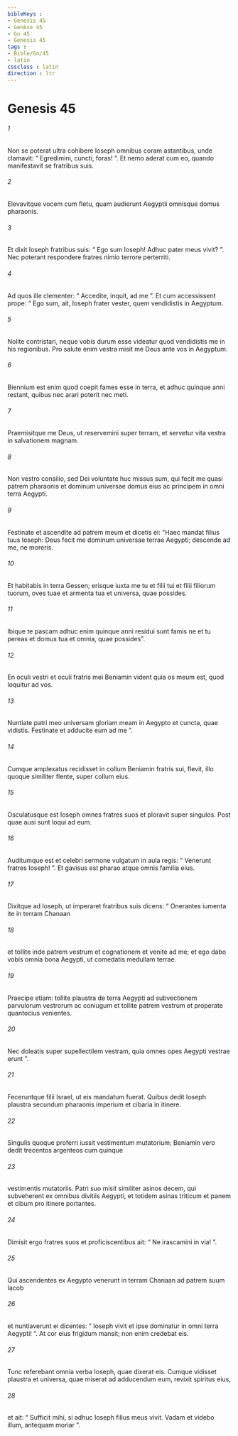 ```yaml
---
bibleKeys : 
- Genesis 45
- Genèse 45
- Gn 45
- Genesis 45
tags : 
- Bible/Gn/45
- latin
cssclass : latin
direction : ltr
---
```


# Genesis 45

###### 1
Non se poterat ultra cohibere Ioseph omnibus coram astantibus, unde clamavit: “ Egredimini, cuncti, foras! ”. Et nemo aderat cum eo, quando manifestavit se fratribus suis. 
###### 2
Elevavitque vocem cum fletu, quam audierunt Aegyptii omnisque domus pharaonis. 
###### 3
Et dixit Ioseph fratribus suis: “ Ego sum Ioseph! Adhuc pater meus vivit? ”. Nec poterant respondere fratres nimio terrore perterriti. 
###### 4
Ad quos ille clementer: “ Accedite, inquit, ad me ”. Et cum accessissent prope: “ Ego sum, ait, Ioseph frater vester, quem vendidistis in Aegyptum. 
###### 5
Nolite contristari, neque vobis durum esse videatur quod vendidistis me in his regionibus. Pro salute enim vestra misit me Deus ante vos in Aegyptum. 
###### 6
Biennium est enim quod coepit fames esse in terra, et adhuc quinque anni restant, quibus nec arari poterit nec meti. 
###### 7
Praemisitque me Deus, ut reservemini super terram, et servetur vita vestra in salvationem magnam. 
###### 8
Non vestro consilio, sed Dei voluntate huc missus sum, qui fecit me quasi patrem pharaonis et dominum universae domus eius ac principem in omni terra Aegypti.
###### 9
Festinate et ascendite ad patrem meum et dicetis ei: "Haec mandat filius tuus Ioseph: Deus fecit me dominum universae terrae Aegypti; descende ad me, ne moreris. 
###### 10
Et habitabis in terra Gessen; erisque iuxta me tu et filii tui et filii filiorum tuorum, oves tuae et armenta tua et universa, quae possides. 
###### 11
Ibique te pascam  adhuc enim quinque anni residui sunt famis  ne et tu pereas et domus tua et omnia, quae possides". 
###### 12
En oculi vestri et oculi fratris mei Beniamin vident quia os meum est, quod loquitur ad vos. 
###### 13
Nuntiate patri meo universam gloriam meam in Aegypto et cuncta, quae vidistis. Festinate et adducite eum ad me ”.
###### 14
Cumque amplexatus recidisset in collum Beniamin fratris sui, flevit, illo quoque similiter flente, super collum eius. 
###### 15
Osculatusque est Ioseph omnes fratres suos et ploravit super singulos. Post quae ausi sunt loqui ad eum.
###### 16
Auditumque est et celebri sermone vulgatum in aula regis: “ Venerunt fratres Ioseph! ”. Et gavisus est pharao atque omnis familia eius. 
###### 17
Dixitque ad Ioseph, ut imperaret fratribus suis dicens: “ Onerantes iumenta ite in terram Chanaan 
###### 18
et tollite inde patrem vestrum et cognationem et venite ad me; et ego dabo vobis omnia bona Aegypti, ut comedatis medullam terrae. 
###### 19
Praecipe etiam: tollite plaustra de terra Aegypti ad subvectionem parvulorum vestrorum ac coniugum et tollite patrem vestrum et properate quantocius venientes. 
###### 20
Nec doleatis super supellectilem vestram, quia omnes opes Aegypti vestrae erunt ”.
###### 21
Feceruntque filii Israel, ut eis mandatum fuerat. Quibus dedit Ioseph plaustra secundum pharaonis imperium et cibaria in itinere. 
###### 22
Singulis quoque proferri iussit vestimentum mutatorium; Beniamin vero dedit trecentos argenteos cum quinque 
###### 23
vestimentis mutatoriis. Patri suo misit similiter asinos decem, qui subveherent ex omnibus divitiis Aegypti, et totidem asinas triticum et panem et cibum pro itinere portantes. 
###### 24
Dimisit ergo fratres suos et proficiscentibus ait: “ Ne irascamini in via! ”.
###### 25
Qui ascendentes ex Aegypto venerunt in terram Chanaan ad patrem suum Iacob 
###### 26
et nuntiaverunt ei dicentes: “ Ioseph vivit et ipse dominatur in omni terra Aegypti! ”. At cor eius frigidum mansit; non enim credebat eis. 
###### 27
Tunc referebant omnia verba Ioseph, quae dixerat eis. Cumque vidisset plaustra et universa, quae miserat ad adducendum eum, revixit spiritus eius, 
###### 28
et ait: “ Sufficit mihi, si adhuc Ioseph filius meus vivit. Vadam et videbo illum, antequam moriar ”.
